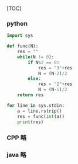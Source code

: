[TOC]

### python

```python
import sys

def func(N):
    res = ""
    while(N != 0):
        if N%2 == 0:
            res = "3"+res
            N = (N-2)/2
        else:
            res = "2"+res
            N = (N-1)/2
    return res

for line in sys.stdin:
    a = line.rstrip()
    res = func(int(a))
    print(res)
```

### CPP 略

### java 略
